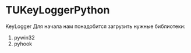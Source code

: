 # TUKeyLoggerPython
KeyLogger
Для начала нам понадобится загрузить нужные библиотеки:
1) pywin32
2) pyhook
